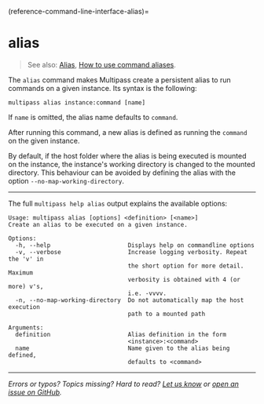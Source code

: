 (reference-command-line-interface-alias)=
# alias

> See also: [Alias](/explanation/alias), [How to use command aliases](/how-to-guides/manage-instances/use-instance-command-aliases).

The `alias` command makes Multipass create a persistent alias to run commands on a given instance. Its syntax is the following:

```plain
multipass alias instance:command [name]
```

If `name` is omitted, the alias name defaults to `command`.

After running this command, a new alias is defined as running the `command` on the given instance. 

By default, if the host folder where the alias is being executed is mounted on the instance, the instance's working directory is changed to the mounted directory. This behaviour can be avoided by defining the alias with the option `--no-map-working-directory`.

---

The full `multipass help alias` output explains the available options:

```plain
Usage: multipass alias [options] <definition> [<name>]
Create an alias to be executed on a given instance.

Options:
  -h, --help                      Displays help on commandline options
  -v, --verbose                   Increase logging verbosity. Repeat the 'v' in
                                  the short option for more detail. Maximum
                                  verbosity is obtained with 4 (or more) v's,
                                  i.e. -vvvv.
  -n, --no-map-working-directory  Do not automatically map the host execution
                                  path to a mounted path

Arguments:
  definition                      Alias definition in the form
                                  <instance>:<command>
  name                            Name given to the alias being defined,
                                  defaults to <command>
```

---

*Errors or typos? Topics missing? Hard to read? <a href="https://docs.google.com/forms/d/e/1FAIpQLSd0XZDU9sbOCiljceh3rO_rkp6vazy2ZsIWgx4gsvl_Sec4Ig/viewform?usp=pp_url&entry.317501128=https://multipass.run/docs/alias-command" target="_blank">Let us know</a> or <a href="https://github.com/canonical/multipass/issues/new/choose" target="_blank">open an issue on GitHub</a>.*

